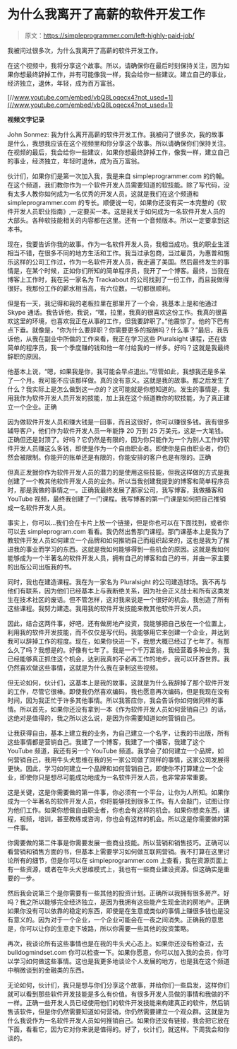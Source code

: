 # 为什么我离开了高薪的软件开发工作

> 原文：<https://simpleprogrammer.com/left-highly-paid-job/>

我被问过很多次，为什么我离开了高薪的软件开发工作。

在这个视频中，我将分享这个故事。所以，请确保你在最后时刻保持关注，因为如果你想最终辞掉工作，并有可能像我一样，我会给你一些建议。建立自己的事业，经济独立，退休，年轻，成为百万富翁。

[//www.youtube.com/embed/vbQ8Loqecx4?not_used=1](//www.youtube.com/embed/vbQ8Loqecx4?not_used=1)

**视频文字记录**

John Sonmez: 我为什么离开高薪的软件开发工作。我被问了很多次，我的故事是什么，我想我应该在这个视频里和你分享这个故事。所以请确保你们保持关注。在视频的最后，我会给你一些建议，如果你想最终辞掉工作，像我一样，建立自己的事业，经济独立，年轻时退休，成为百万富翁。

伙计们，如果你们是第一次加入我，我是来自 simpleprogrammer.com 的约翰。在这个频道，我们教你作为一个软件开发人员需要知道的软技能。除了写代码，没有太多人教你如何成为一名优秀的开发人员。这就是我们在这个频道和 simpleprogrammer.com 的专长。顺便说一句，如果你还没有买一本完整的《软件开发人员职业指南》,一定要买一本。这是我关于如何成为一名软件开发人员的大部头。各种软技能相关的内容都在这里。还有一个音频版本。所以一定要拿到这本书。

现在，我要告诉你我的故事。作为一名软件开发人员，我相当成功。我的职业生涯相当不错，在很多不同的地方生活和工作。我当过承包商，当过雇员，为惠普和施乐这样的公司工作过，作为一名软件开发人员，我走遍了美国。然后最终发生的事情是，在某个时候，正如你们所知的简单程序员，我开了一个博客。最终，当我在博客上工作时，我在另一家名为 Trackabout 的公司找到了一份工作，而且我做得很好。我那份工作的薪水相当高，有六位数。一切都很顺利。

但是有一天，我记得和我的老板拉里在那里开了一个会，我基本上是和他通过 Skype 通话。我告诉他，我说，“嘿，拉里，我真的很喜欢这份工作。我真的很喜欢这里的环境，也喜欢我正在从事的工作，但我要辞职了。”他震惊了。他的下巴有点下垂。就像是，“你为什么要辞职？你需要更多的报酬吗？什么事？”最后，我告诉他，从我在副业中所做的工作来看，我正在学习这些 Pluralsight 课程，还在做简单的程序员，我一个季度赚的钱和他一年付给我的一样多。好吗？这就是我最终辞职的原因。

他基本上说，“嗯，如果我是你，我可能会早点退出。”尽管如此，我想我还是多呆了一个月。我可能不应该那样做。真的没有意义。这就是我的故事。那之后发生了什么？我实际上是怎么做到这一点的？这可能就是你想知道的。发生的事情是，我用我作为软件开发人员开发的技能，加上我在这个频道教你的软技能，为了真正建立一个企业。正确

因为做软件开发人员和赚大钱是一回事，而且这很好，你可以赚很多钱。我有很多辅导客户，他们作为软件开发人员一年能挣 20 万到 25 万美元，这是一大笔钱。正确但还是封顶了。好吗？它仍然是有限的，因为你只能作为一个为别人工作的软件开发人员赚这么多钱，即使是作为一个自由职业者。即使你是自由职业者，你仍然会被限制。你能开的账单还是有限的，你能安排的客户也是有限的。正确

但真正发掘你作为软件开发人员的潜力的是使用这些技能，但我这样做的方式是我创建了一个教其他软件开发人员的业务。所以当我创建我提到的博客和简单程序员时，那是我做的事情之一。正确我最终发展了那家公司，我写博客，我做播客和 YouTube 视频，最终我创建了一门课程。我写博客的第一门课是如何把自己推销成一名软件开发人员。

事实上，你可以…我们会在卡片上放一个链接，但是你也可以在下面找到，或者你可以去 simpleprogram.com 看看。我仍然出售那门课程。那门课基本上是我为了教软件开发人员如何建立一个品牌和如何推销自己而组织起来的，这也是我为了推进我的事业而学习的东西。这就是我如何能够得到一些机会的原因。这就是我如何能够成为一个半著名的软件开发人员，拥有自己的博客和自己的书，并由一家主要的出版公司出版我的书。

同时，我也在建造课程。我在为一家名为 Pluralsight 的公司建造球场。我不再与他们有联系，因为他们已经基本上与我断绝关系，因为社会正义战士和所有这类发生在技术社区的废话。但不管怎样，这对我来说是一个很好的机会。我创造了所有这些课程。我努力建造。我用我的软件开发技能来教其他软件开发人员。

因此，结合这两件事，好吧，还有做房地产投资，我能够把自己放在一个位置上，利用我的软件开发技能，而不仅仅是写代码。我能够用它来创建一个企业，并达到我可以辞掉工作的程度。现在，如果你快进一下，我想大概已经过了七年了。有那么久了吗？我想是的。好像有七年了。我是一个千万富翁，我经营着多种业务，我已经能够真正抓住这个机会，达到我真的不必再工作的地步。我可以环游世界。我仍然喜欢做这些事情，这就是为什么我在录制这些视频。

但无论如何，伙计们，这基本上是我的故事。这就是为什么我辞掉了那个软件开发的工作，尽管它很棒。即使我仍然喜欢编码，我也愿意再次编码，但是我现在没有时间，因为我正忙于许多其他事情。所以我答应你，我会告诉你如何做同样的事情。所以首先，如果你还没有拿到一本《作为软件开发人员如何营销自己》的话，这绝对是值得的，我之所以这么说，是因为你需要知道如何营销自己。

让我获得自由，基本上建立我的业务，为自己建立一个名字，让我的书出版，所有这些事情都是营销自己。我建了一个博客，我建了一个播客，我建了这个 YouTube 频道，我还有另一个 YouTube 频道。我学会了如何建立一个品牌，如何营销自己，我用牛头犬思维在我的另一家公司做了同样的事情，这家公司发展得更快。因此，学习如何建立一个品牌和如何营销自己，即使你不打算建立一个企业，即使你只是想尽可能成功地成为一名软件开发人员，也非常非常重要。

这是关键，这是你需要做的第一件事，你必须有一个平台，让你为人所知。如果你成为一个半著名的软件开发人员，你将能够找到很多工作。有人会敲门，试图让你为他们工作。如果你想做自由职业者，你也会有这样的机会。如果你想卖东西，课程，视频，培训，甚至教练或咨询，你也会有这样的机会。所以这是你需要做的第一件事。

你需要做的第二件事是你需要发展一些商业技能。所以营销和销售技巧。正确可以看营销和销售方面的书，但基本上需要学习如何做互联网营销。我不打算在这里讨论所有的细节，但是你可以在 simpleprogrammer.com 上查看，我在资源页面上有一些资源，或者在牛头犬思维模式上，我也有一些商业建设资源。但这确实是重要的一步。

然后我会说第三个是你需要有一些其他的投资计划。正确所以我拥有很多房产。好吗？我之所以能够完全经济独立，是因为我拥有这些能产生现金流的房地产。正确如果你没有可以依靠的稳定的东西，即使是在生意或类似的事情上赚很多钱也是没有意义的。因为对于一个企业，一个企业可能会在一夜之间消失。正确我的意思是，你可以让你的生意走下坡路，所以你需要一些其他的投资策略。

再次，我谈论所有这些事情也是在我的牛头犬心态上。如果你还没有检查过，去 bulldogmindset.com 你可以检查一下。如果你愿意，你可以加入我的会员，你可以学习如何做这些事情。这也是我更多地谈论个人发展的地方，也是我在这个频道中稍微谈到的金融类的东西。

无论如何，伙计们，我只是想与你们分享这个故事，并给你们一些启发，这样你们就可以看到那些软件开发技能是多么有价值。有很多开发人员做的事情和我做的不一样。正确一些开发人员已经使用他们的软件开发技能来构建真正的软件，然后销售该软件，但是你仍然需要知道如何营销，你仍然需要建立一个观众群。这就是为什么我说作为一名软件开发人员如何推销自己。如果你还没有链接，我会把它放在下面，看看它，因为它对你来说是值得的。好了，伙计们，就这样。下周我会和你谈的。